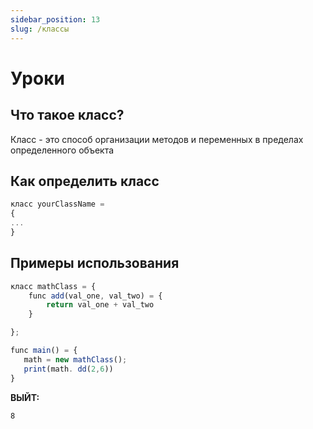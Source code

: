 ```yaml
---
sidebar_position: 13
slug: /классы
---
```


# Уроки

## Что такое класс?
Класс - это способ организации методов и переменных в пределах определенного объекта

## Как определить класс

```jsx
класс yourClassName = 
{
...
}
```

## Примеры использования

```jsx
класс mathClass = {
    func add(val_one, val_two) = {
        return val_one + val_two
    }

};

func main() = {
   math = new mathClass();
   print(math. dd(2,6))
}
```

**ВЫЙТ:**

```
8
```